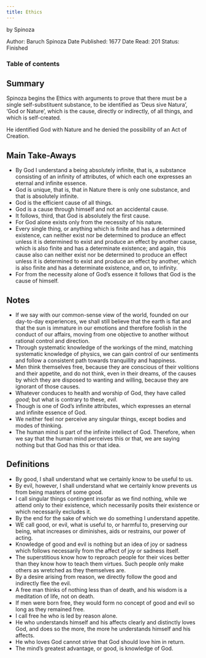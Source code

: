 ```yaml
---
title: Ethics
---
```

by Spinoza

Author: Baruch Spinoza
Date Published: 1677
Date Read: 201
Status: Finished

### Table of contents

## Summary

Spinoza begins the Ethics with arguments to prove that there must be a single self-substituent substance, to be identified as ‘Deus sive Natura’, ‘God or Nature’, which is the cause, directly or indirectly, of all things, and which is self-created.

He identified God with Nature and he denied the possibility of an Act of Creation.

## Main Take-Aways

- By God I understand a being absolutely infinite, that is, a substance consisting of an infinity of attributes, of which each one expresses an eternal and infinite essence.
- God is unique, that is, that in Nature there is only one substance, and that is absolutely infinite.
- God is the efficient cause of all things.
- God is a cause through himself and not an accidental cause.
- It follows, third, that God is absolutely the first cause.
- For God alone exists only from the necessity of his nature.
- Every single thing, or anything which is finite and has a determined existence, can neither exist nor be determined to produce an effect unless it is determined to exist and produce an effect by another cause, which is also finite and has a determinate existence; and again, this cause also can neither exist nor be determined to produce an effect unless it is determined to exist and produce an effect by another, which is also finite and has a determinate existence, and on, to infinity.
- For from the necessity alone of God’s essence it follows that God is the cause of himself.

## Notes

- If we say with our common-sense view of the world, founded on our day-to-day experiences, we shall still believe that the earth is flat and that the sun is immature in our emotions and therefore foolish in the conduct of our affairs, moving from one objective to another without rational control and direction.
- Through systematic knowledge of the workings of the mind, matching systematic knowledge of physics, we can gain control of our sentiments and follow a consistent path towards tranquillity and happiness.
- Men think themselves free, because they are conscious of their volitions and their appetite, and do not think, even in their dreams, of the causes by which they are disposed to wanting and willing, because they are ignorant of those causes.
- Whatever conduces to health and worship of God, they have called *good*; but what is contrary to these, *evil*.
- Though is one of God’s infinite attributes, which expresses an eternal and infinite essence of God.
- We neither feel nor perceive any singular things, except bodies and modes of thinking.
- The human mind is part of the infinite intellect of God. Therefore, when we say that the human mind perceives this or that, we are saying nothing but that God has this or that idea.

## **Definitions**

- By good, I shall understand what we certainly know to be useful to us.
- By evil, however, I shall understand what we certainly know prevents us from being masters of some good.
- I call singular things contingent insofar as we find nothing, while we attend only to their existence, which necessarily posits their existence or which necessarily excludes it.
- By the end for the sake of which we do something I understand appetite.
- WE call good, or evil, what is useful to, or harmful to, preserving our being, what increases or diminishes, aids or restrains, our power of acting.
- Knowledge of good and evil is nothing but an idea of joy or sadness which follows necessarily from the affect of joy or sadness itself.
- The superstitious know how to reproach people for their vices better than they know how to teach them virtues. Such people only make others as wretched as they themselves are.
- By a desire arising from reason, we directly follow the good and indirectly flee the evil.
- A free man thinks of nothing less than of death, and his wisdom is a meditation of life, not on death.
- If men were born free, they would form no concept of good and evil so long as they remained free.
- I call free he who is led by reason alone.
- He who understands himself and his affects clearly and distinctly loves God, and does so the more, the more he understands himself and his affects.
- He who loves God cannot strive that God should love him in return.
- The mind’s greatest advantage, or good, is knowledge of God.
